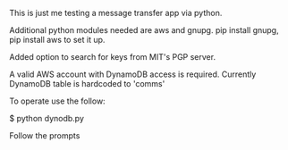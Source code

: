 This is just me testing a message transfer app via python.

Additional python modules needed are aws and gnupg.  pip install gnupg, pip install aws to set it up. 

Added option to search for keys from MIT's PGP server.

A valid AWS account with DynamoDB access is required.  Currently DynamoDB table is hardcoded to 'comms'

To operate use the follow:

$ python dynodb.py

Follow the prompts

